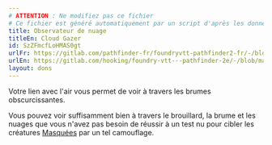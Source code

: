 ```yaml
---
# ATTENTION : Ne modifiez pas ce fichier
# Ce fichier est généré automatiquement par un script d'après les données du module Foundry VTT officiel et de sa traduction
title: Observateur de nuage
titleEn: Cloud Gazer
id: SzZFmcfLoHMAS0gt
urlFr: https://gitlab.com/pathfinder-fr/foundryvtt-pathfinder2-fr/-/blob/master/data/feats/SzZFmcfLoHMAS0gt.htm
urlEn: https://gitlab.com/hooking/foundry-vtt---pathfinder-2e/-/blob/master/packs/data/feats.db/cloud-gazer.json
layout: dons
---
```

Votre lien avec l'air vous permet de voir à travers les brumes obscurcissantes.

Vous pouvez voir suffisamment bien à travers le brouillard, la brume et les nuages que vous n'avez pas besoin de réussir à un test nu pour cibler les créatures [Masquées](../conditions/masqué.html) par un tel camouflage.
